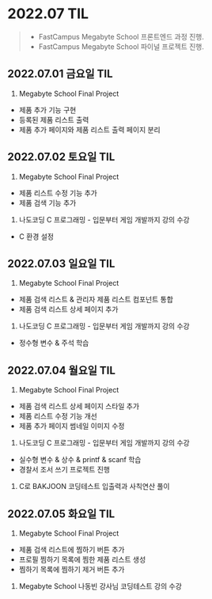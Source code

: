 # 2022.07 TIL
> - FastCampus Megabyte School 프론트엔드 과정 진행.
> - FastCampus Megabyte School 파이널 프로젝트 진행.

## 2022.07.01 금요일 TIL
1. Megabyte School Final Project
  - 제품 추가 기능 구현
  - 등록된 제품 리스트 출력
  - 제품 추가 페이지와 제품 리스트 출력 페이지 분리

## 2022.07.02 토요일 TIL
1. Megabyte School Final Project
  - 제품 리스트 수정 기능 추가
  - 제품 검색 기능 추가
1. 나도코딩 C 프로그래밍 - 입문부터 게임 개발까지 강의 수강
  - C 환경 설정

## 2022.07.03 일요일 TIL
1. Megabyte School Final Project
  - 제품 검색 리스트 & 관리자 제품 리스트 컴포넌트 통합
  - 제품 검색 리스트 상세 페이지 추가
1. 나도코딩 C 프로그래밍 - 입문부터 게임 개발까지 강의 수강
  - 정수형 변수 & 주석 학습

## 2022.07.04 월요일 TIL
1. Megabyte School Final Project 
  - 제품 검색 리스트 상세 페이지 스타일 추가
  - 제품 리스트 수정 기능 개선
  - 제품 추가 페이지 썸네일 이미지 수정
1. 나도코딩 C 프로그래밍 - 입문부터 게임 개발까지 강의 수강
  - 실수형 변수 & 상수 & printf & scanf 학습
  - 경찰서 조서 쓰기 프로젝트 진행
1. C로 BAKJOON 코딩테스트 입출력과 사칙연산 풀이

## 2022.07.05 화요일 TIL
1. Megabyte School Final Project 
  - 제품 검색 리스트에 찜하기 버튼 추가
  - 프로필 찜하기 목록에 찜한 제품 리스트 생성
  - 찜하기 목록에 찜하기 제거 버튼 추가
1. Megabyte School 나동빈 강사님 코딩테스트 강의 수강